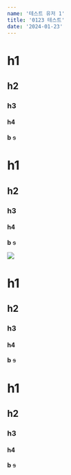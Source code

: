 ```yaml
---
name: '테스트 유저 1'
title: '0123 테스트'
date: '2024-01-23'
---
```

# h1
## h2
### h3
#### h4
**b**
~~s~~
# h1
## h2
### h3
#### h4
**b**
~~s~~

![](https://firebasestorage.googleapis.com/v0/b/devote-2cce5.appspot.com/o/images%2F%E1%84%8F%E1%85%A9%E1%84%83%E1%85%B5%E1%86%BC%E1%84%90%E1%85%A6%E1%84%89%E1%85%B3%E1%84%90%E1%85%B3%20%E1%84%8B%E1%85%B5%E1%86%B8%E1%84%86%E1%85%AE%E1%86%AB%20%E1%84%8F%E1%85%A2%E1%86%AF%E1%84%85%E1%85%B5%E1%86%AB%E1%84%83%E1%85%A5%20(9).png?alt=media&token=7014fabc-98fd-43d7-8d0d-0730ddf8e549)
# h1
## h2
### h3
#### h4
**b**
~~s~~
# h1
## h2
### h3
#### h4
**b**
~~s~~
